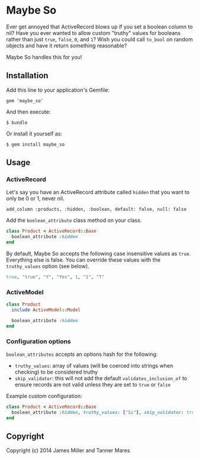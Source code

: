 # Maybe So

Ever get annoyed that ActiveRecord blows up if you set a boolean column to nil? Have you ever wanted to allow custom "truthy" values for booleans rather than just `true`, `false`, `0`, and `1`? Wish you could call `to_bool` on random objects and have it return something reasonable?

Maybe So handles this for you!

## Installation

Add this line to your application's Gemfile:

    gem 'maybe_so'

And then execute:

    $ bundle

Or install it yourself as:

    $ gem install maybe_so

## Usage

### ActiveRecord

Let's say you have an ActiveRecord attribute called `hidden` that you want to only be 0 or 1, never nil.

```
add_column :products, :hidden, :boolean, default: false, null: false
```

Add the `boolean_attribute` class method on your class.

```ruby
class Product < ActiveRecord::Base
  boolean_attribute :hidden
end
```

By default, Maybe So accepts the following case insensitive values as `true`. Everything else is false. You can override these values with the `truthy_values` option (see below).

```ruby
true, "true", "Y", "Yes", 1, "1", "T"
```

### ActiveModel

```ruby
class Product
  include ActiveModel::Model

  boolean_attribute :hidden
end
```

### Configuration options

`boolean_attributes` accepts an options hash for the following:

- `truthy_values`: array of values (will be coerced into strings when checking) to be considered truthy
- `skip_validator`: this will not add the default `validates_inclusion_of` to ensure records are not valid unless they are set to `true` or `false`

Example custom configuration:

```ruby
class Product < ActiveRecord::Base
  boolean_attribute :hidden, truthy_values: ["Si"], skip_validator: true
end
```

## Copyright

Copyright (c) 2014 James Miller and Tanner Mares
